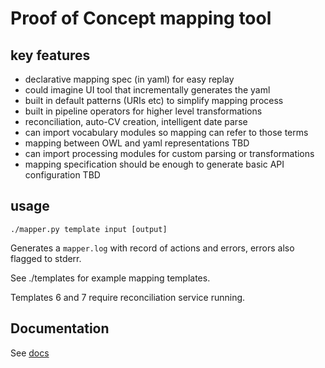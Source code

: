 # Proof of Concept mapping tool

## key features

* declarative mapping spec (in yaml) for easy replay
* could imagine UI tool that incrementally generates the yaml
* built in default patterns (URIs etc) to simplify mapping process
* built in pipeline operators for higher level transformations
* reconciliation, auto-CV creation, intelligent date parse
* can import vocabulary modules so mapping can refer to those terms
* mapping between OWL and yaml representations TBD
* can import processing modules for custom parsing or transformations
* mapping specification should be enough to generate basic API configuration TBD

## usage

    ./mapper.py template input [output]

Generates a `mapper.log` with record of actions and errors, errors also flagged to stderr.

See ./templates for example mapping templates.

Templates 6 and 7 require reconciliation service running.

## Documentation

See [docs](./doc.md)

